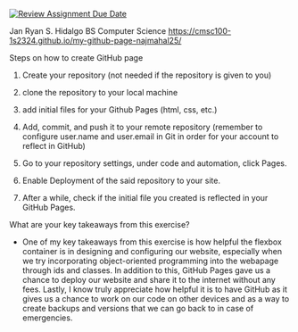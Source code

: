 [![Review Assignment Due Date](https://classroom.github.com/assets/deadline-readme-button-24ddc0f5d75046c5622901739e7c5dd533143b0c8e959d652212380cedb1ea36.svg)](https://classroom.github.com/a/Z0SN3ALX)

Jan Ryan S. Hidalgo
BS Computer Science
https://cmsc100-1s2324.github.io/my-github-page-najmahal25/

Steps on how to create GitHub page

1. Create your repository (not needed if the repository is given to you)

2. clone the repository to your local machine

3. add initial files for your Github Pages (html, css, etc.)

4. Add, commit, and push it to your remote repository (remember to configure user.name and user.email in Git in order for your account to reflect in GitHub)

5. Go to your repository settings, under code and automation, click Pages. 

6. Enable Deployment of the said repository to your site.

7. After a while, check if the initial file you created is reflected in your GitHub Pages.

What are your key takeaways from this exercise?
- One of my key takeaways from this exercise is how helpful the flexbox container is in designing and configuring our website, especially when we try incorporating object-oriented programming into the webapage through ids and classes. In addition to this, GitHub Pages gave us a chance to deploy our website and share it to the internet without any fees. Lastly, I know truly appreciate how helpful it is to have GitHub as it gives us a chance to work on our code on other devices and as a way to create backups and versions that we can go back to in case of emergencies.

